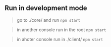 ## Run in development mode

> go to ./core/ and run ```npm start```

> in another console run in the root ```npm start```

> in ahoter console run in ./client/ ```npm start```